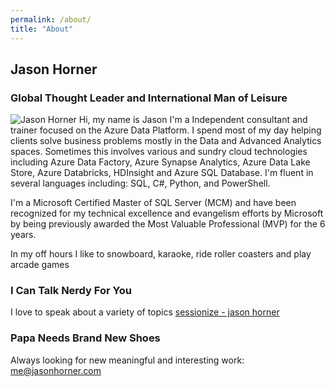 ```yaml
---
permalink: /about/
title: "About"
---
```

Jason Horner
---------------
### Global Thought Leader and International Man of Leisure

![Jason Horner](https://www.gravatar.com/avatar/9d3a57f5aa229964e0c046853e556823 "Jason Horner")
Hi, my name is Jason I'm a Independent consultant and trainer focused on the Azure Data Platform. I spend most of my day helping clients solve business problems mostly in the Data and Advanced Analytics spaces. Sometimes this involves various and sundry cloud technologies including Azure Data Factory, Azure Synapse Analytics, Azure Data Lake Store, Azure Databricks, HDInsight and Azure SQL Database. I'm fluent in several languages including: SQL, C#, Python, and PowerShell.

I'm a Microsoft Certified Master of SQL Server (MCM) and have been recognized for my technical excellence and evangelism efforts by Microsoft by being previously awarded the Most Valuable Professional (MVP) for the 6 years.

In my off hours I like to snowboard, karaoke, ride roller coasters and play arcade games


### I Can Talk Nerdy For You
I love to speak about a variety of topics 
[sessionize - jason horner](https://sessionize.com/jason-horner/)


### Papa Needs Brand New Shoes
Always looking for new meaningful and interesting work: 
[me@jasonhorner.com](mailto:me@jasonhorner.com)
